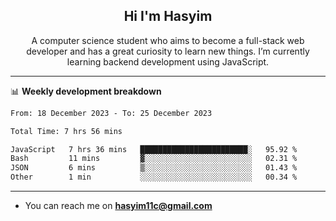 <h2 align="center">Hi I'm Hasyim</h2>

<p align="center">A computer science student who aims to become a full-stack web developer and has a great curiosity to learn new things. I’m currently learning backend development using JavaScript.</p>

<!--![Anurag's GitHub stats](https://github-readme-stats-one-pink-11.vercel.app/api?username=hasyimashari&show_icons=true&theme=transparent&hide=contribs,prs)-->

---

📊 **Weekly development breakdown**

<!--START_SECTION:waka-->

```txt
From: 18 December 2023 - To: 25 December 2023

Total Time: 7 hrs 56 mins

JavaScript   7 hrs 36 mins   ████████████████████████░   95.92 %
Bash         11 mins         ▓░░░░░░░░░░░░░░░░░░░░░░░░   02.31 %
JSON         6 mins          ▒░░░░░░░░░░░░░░░░░░░░░░░░   01.43 %
Other        1 min           ░░░░░░░░░░░░░░░░░░░░░░░░░   00.34 %
```

<!--END_SECTION:waka-->

---

- You can reach me on **hasyim11c@gmail.com**
